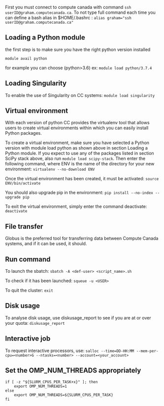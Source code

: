 First you must connect to compute canada with command `ssh userID@graham.computecanada.ca`. To not type full command each time you can define a bash alias in $HOME/.bashrc : `alias graham="ssh userID@graham.computecanada.ca"`

## Loading a Python module
the first step is to make sure you have the right python version installed

`module avail python`

for example you can choose (python>3.6) ex: `module load python/3.7.4`

## Loading Singularity

To enable the use of Singularity on CC systems: 
`module load singularity`

## Virtual environment

With each version of python CC provides the virtualenv tool that allows users to create virtual environments within which you can easily install Python packages.

To create a virtual environment, make sure you have selected a Python version with module load python as shown above in section Loading a Python module. If you expect to use any of the packages listed in section SciPy stack above, also run `module load scipy-stack`. Then enter the following command, where ENV is the name of the directory for your new environment: 
`virtualenv --no-download ENV`

Once the virtual environment has been created, it must be activated: 
`source ENV/bin/activate`

You should also upgrade pip in the environment: 
`pip install --no-index --upgrade pip`

To exit the virtual environment, simply enter the command deactivate: 
`deactivate`

## File transfer
Globus is the preferred tool for transferring data between Compute Canada systems, and if it can be used, it should. 

## Run command
To launch the sbatch: 
`sbatch -A <def-user> <script_name>.sh`

To check if it has been launched: 
`squeue -u <USER>`

To quit the cluster: `exit`

## Disk usage
To analyse disk usage, use diskusage_report to see if you are at or over your quota: 
`diskusage_report`

## Interactive job
To request interactive processors, use: 
`salloc --time=DD-HH:MM --mem-per-cpu=<number>G --ntasks=<number> --account=<your_account>`

## Set the OMP_NUM_THREADS appropriately
```
if [ -z "${SLURM_CPUS_PER_TASK+x}" ]; then
    export OMP_NUM_THREADS=1
else
    export OMP_NUM_THREADS=${SLURM_CPUS_PER_TASK}
fi
```